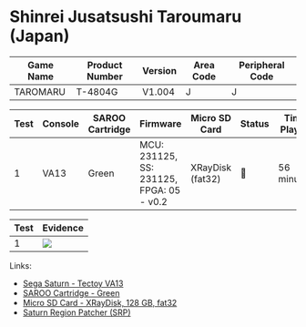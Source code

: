 # Shinrei Jusatsushi Taroumaru (Japan)

| Game Name | Product Number | Version | Area Code | Peripheral Code |
| --------- | -------------- | ------- | --------- | --------------- |
| TAROMARU  | T-4804G        | V1.004  | J         | J               |

| Test | Console | SAROO Cartridge | Firmware                                 | Micro SD Card    | Status | Time Played |
| ---- | ------- | --------------- | ---------------------------------------- | ---------------- | ------ | ----------- |
| 1    | VA13    | Green           | MCU: 231125, SS: 231125, FPGA: 05 - v0.2 | XRayDisk (fat32) | :100:  | 56 minutes  |

| Test | Evidence                                                                                         |
| ---- | ------------------------------------------------------------------------------------------------ |
| 1    | [![](https://img.youtube.com/vi/RzHp3JTSVI4/0.jpg)](https://www.youtube.com/watch?v=RzHp3JTSVI4) |

Links:

- [Sega Saturn - Tectoy VA13](../../../../Info/Consoles/VA13/README.md)
- [SAROO Cartridge - Green](../../../../Info/Cartridges/RetroGameParadiseStore/1.32F/README.md)
- [Micro SD Card - XRayDisk, 128 GB, fat32](../../../../Info/SdCards/XRayDisk/128GB/fat32/README.md)
- [Saturn Region Patcher (SRP)](https://segaxtreme.net/resources/saturn-region-patcher.81/download)
